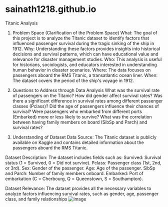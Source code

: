 # sainath1218.github.io
Titanic Analysis

1. Problem Space (Clarification of the Problem Space)
What: The goal of this project is to analyze the Titanic dataset to identify factors that influenced passenger survival during the tragic sinking of the ship in 1912.
Why: Understanding these factors provides insights into historical decisions and survival patterns, which can have educational value and relevance for disaster management studies.
Who: This analysis is useful for historians, sociologists, and educators interested in understanding human behavior in disaster scenarios.
Where: The data focuses on passengers aboard the RMS Titanic, a transatlantic ocean liner.
When: The dataset covers the period of the ship's voyage in 1912.

2. Questions to Address through Data Analysis
What was the survival rate of passengers on the Titanic?
How did gender affect survival rates?
Was there a significant difference in survival rates among different passenger classes (Pclass)?
Did the age of passengers influence their chances of survival?
Were passengers who embarked from different ports (Embarked) more or less likely to survive?
What was the correlation between having family members on board (SibSp and Parch) and survival rates?

3. Understanding of Dataset
Data Source: The Titanic dataset is publicly available on Kaggle and contains detailed information about the passengers aboard the RMS Titanic.

Dataset Description: The dataset includes fields such as:
Survived: Survival status (1 = Survived, 0 = Did not survive).
Pclass: Passenger class (1st, 2nd, or 3rd).
Sex: Gender of the passenger.
Age: Age of the passenger.
SibSp and Parch: Number of family members onboard.
Embarked: Port of embarkation (C = Cherbourg, Q = Queenstown, S = Southampton).

Dataset Relevance:
The dataset provides all the necessary variables to analyze factors influencing survival rates, such as gender, age, passenger class, and family relationships
![image](https://github.com/user-attachments/assets/6ccf44a8-b7eb-44d3-90a4-283608feb2a0)

